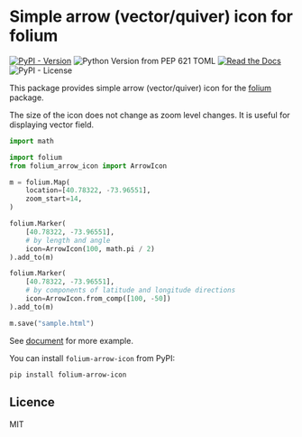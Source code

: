 # Simple arrow (vector/quiver) icon for folium

[![PyPI - Version](https://img.shields.io/pypi/v/folium-arrow-icon?logo=Python)](https://pypi.org/project/folium-arrow-icon/)
![Python Version from PEP 621 TOML](https://img.shields.io/python/required-version-toml?logo=Python&tomlFilePath=https%3A%2F%2Fraw.githubusercontent.com%2Fpaqira%2Ffolium-arrow-icon%2Fmain%2Fpyproject.toml)
[![Read the Docs](https://img.shields.io/readthedocs/folium-arrow-icon?logo=readthedocs)](https://folium-arrow-icon.readthedocs.io/en/latest/?badge=latest)
![PyPI - License](https://img.shields.io/pypi/l/folium-arrow-icon)

This package provides simple arrow (vector/quiver) icon for the [folium](https://pypi.org/project/folium/) package.

The size of the icon does not change as zoom level changes.
It is useful for displaying vector field.

```python
import math

import folium
from folium_arrow_icon import ArrowIcon

m = folium.Map(
    location=[40.78322, -73.96551],
    zoom_start=14,
)

folium.Marker(
    [40.78322, -73.96551],
    # by length and angle
    icon=ArrowIcon(100, math.pi / 2)
).add_to(m)

folium.Marker(
    [40.78322, -73.96551],
    # by components of latitude and longitude directions
    icon=ArrowIcon.from_comp([100, -50])
).add_to(m)

m.save("sample.html")
```

See [document](http://folium-arrow-icon.readthedocs.io/) for more example.

You can install `folium-arrow-icon` from PyPI:

```shell
pip install folium-arrow-icon
```

## Licence

MIT

